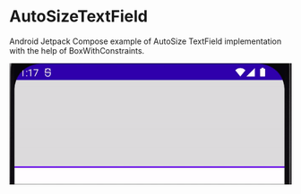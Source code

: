 # AutoSizeTextField

Android Jetpack Compose example of AutoSize TextField implementation with the help of BoxWithConstraints.

![](auto_size_text_field_example.gif)

